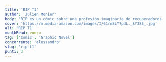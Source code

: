 ```yaml
---
title: 'RIP T1'
author: 'Julien Monier'
body: 'RIP es un cómic sobre una profesión imaginaria de recuperadores de objetos valiosos de entre los muertos.'
cover: 'https://m.media-amazon.com/images/I/61rmSLY7pdL._SY385_.jpg'
alt: 'RIP T1'
monthRead: enero
tag: ['Comic', 'Graphic Novel']
concorrente: 'alessandro'
slug: 'rip-t1'
punti: 3
---
```

